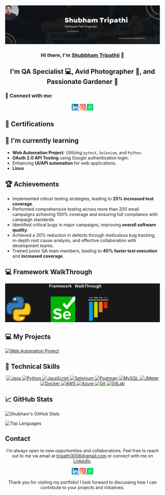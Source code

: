 <p align="center">
  <img src="https://github.com/sktripathiinfo/sktripathiinfo/blob/main/Black%20Minimal%20Business%20Personal%20Profile%20Linkedin%20Banner.png" />
</p>
<h3 align="center" class="heading-element" dir="auto">Hi there, I'm <a href="www.linkedin.com/in/tstripathi" rel="nofollow">Shubbham Tripathii</a> 👋</h3>

<h2 align="center" class="heading-element" dir="auto">I'm QA Specialist 💻, Avid Photographer 📸, and Passionate Gardener 🌱</h2>


<h3 class="heading-element" dir="auto">🤝 Connect with me:</h3>

<p align="center">
  <p align="center" dir="auto">
  <a href="https://www.linkedin.com/in/tstripathi" rel="nofollow">
    <img src="https://github.com/sktripathiinfo/sktripathiinfo/blob/main/linkedin.svg" alt="Shubham Tripathi | LinkedIn" width="21px" style="max-width: 100%;">
  </a>
  <a href="https://www.instagram.com/tripathicle/" rel="nofollow">
    <img src="https://github.com/sktripathiinfo/sktripathiinfo/blob/main/instagram.svg" alt="ts_tripathi | Instagram" width="21px" style="max-width: 100%;">
  </a>
  <a href="https://api.whatsapp.com/send?phone=9648424090&text=Hello" rel="nofollow">
    <img src="https://github.com/sktripathiinfo/sktripathiinfo/blob/main/whatsapp.png" alt="Shubham Tripathi | Whatsapp" width="21px" style="max-width: 100%;">
  </a>
</p>
</p>
<h2 class="heading-element" dir="auto">🥇 Certifications</h2>

<p align="center">
  
</p>


<h2 class="heading-element" dir="auto">🌱 I'm currently learning</h2>

- **Web Automation Project**: Utilizing `pytest`, `Selenium`, and `Python`.
- **OAuth 2.0 API Testing** using Google authentication login.
- Enhancing **UI/API automation** for web applications.
- **Linux**
<h2 class="heading-element" dir="auto">🏆 Achievements</h2>


- Implemented robust testing strategies, leading to **25% increased test coverage**.
- Performed comprehensive testing across more than 200 email campaigns achieving 100% coverage and ensuring full compliance 
  with campaign standards.
- Identified critical bugs in major campaigns, improving **overall software quality**.
- Achieved a 30% reduction in defects through meticulous bug tracking, in-depth root cause analysis, and effective collaboration with development teams.
- Trained junior QA team members, leading to **40% faster test execution** and **increased coverage**.
  
<h2 class="heading-element" dir="auto">💻 Framework WalkThrough</h2>
  <img src="https://github.com/sktripathiinfo/sktripathiinfo/blob/main/Framework.png" />


<h2 class="heading-element" dir="auto">💻 My Projects</h2>
  <a href="https://github.com/sktripathiinfo/WebAutomation">
  <img src="https://github-readme-stats.vercel.app/api/pin/?username=sktripathiinfo&repo=WebAutomation" alt="Web Automation Project" style="max-width: 100%;">
</a>
   









<h2 class="heading-element" dir="auto">💼 Technical Skills</h2>


<p align="center" dir="auto">
  <a target="_blank" rel="noopener noreferrer nofollow" href="https://img.shields.io/badge/Java-007396?style=for-the-badge&logo=java&logoColor=white">
    <img src="https://img.shields.io/badge/Java-007396?style=for-the-badge&logo=java&logoColor=white" alt="Java">
  </a>
  <a target="_blank" rel="noopener noreferrer nofollow" href="https://img.shields.io/badge/Python-3776AB?style=for-the-badge&logo=python&logoColor=white">
    <img src="https://img.shields.io/badge/Python-3776AB?style=for-the-badge&logo=python&logoColor=white" alt="Python">
  </a>
  <a target="_blank" rel="noopener noreferrer nofollow" href="https://img.shields.io/badge/JavaScript-F7DF1E?style=for-the-badge&logo=javascript&logoColor=black">
    <img src="https://img.shields.io/badge/JavaScript-F7DF1E?style=for-the-badge&logo=javascript&logoColor=black" alt="JavaScript">
  </a>
  <a target="_blank" rel="noopener noreferrer nofollow" href="https://img.shields.io/badge/Selenium-43B02A?style=for-the-badge&logo=selenium&logoColor=white">
    <img src="https://img.shields.io/badge/Selenium-43B02A?style=for-the-badge&logo=selenium&logoColor=white" alt="Selenium">
  </a>
  <a target="_blank" rel="noopener noreferrer nofollow" href="https://img.shields.io/badge/Postman-FF6C37?style=for-the-badge&logo=postman&logoColor=white">
    <img src="https://img.shields.io/badge/Postman-FF6C37?style=for-the-badge&logo=postman&logoColor=white" alt="Postman">
  </a>
  <a target="_blank" rel="noopener noreferrer nofollow" href="https://img.shields.io/badge/MySQL-4479A1?style=for-the-badge&logo=mysql&logoColor=white">
    <img src="https://img.shields.io/badge/MySQL-4479A1?style=for-the-badge&logo=mysql&logoColor=white" alt="MySQL">
  </a>
  <a target="_blank" rel="noopener noreferrer nofollow" href="https://img.shields.io/badge/JMeter-D22128?style=for-the-badge&logo=apache-jmeter&logoColor=white">
    <img src="https://img.shields.io/badge/JMeter-D22128?style=for-the-badge&logo=apache-jmeter&logoColor=white" alt="JMeter">
  </a>
  <a target="_blank" rel="noopener noreferrer nofollow" href="https://img.shields.io/badge/Docker-2496ED?style=for-the-badge&logo=docker&logoColor=white">
    <img src="https://img.shields.io/badge/Docker-2496ED?style=for-the-badge&logo=docker&logoColor=white" alt="Docker">
  </a>
  <a target="_blank" rel="noopener noreferrer nofollow" href="https://img.shields.io/badge/AWS-232F3E?style=for-the-badge&logo=amazon-aws&logoColor=white">
    <img src="https://img.shields.io/badge/AWS-232F3E?style=for-the-badge&logo=amazon-aws&logoColor=white" alt="AWS">
  </a>
  <a target="_blank" rel="noopener noreferrer nofollow" href="https://img.shields.io/badge/Azure-0089D6?style=for-the-badge&logo=microsoft-azure&logoColor=white">
    <img src="https://img.shields.io/badge/Azure-0089D6?style=for-the-badge&logo=microsoft-azure&logoColor=white" alt="Azure">
  </a>
  <a target="_blank" rel="noopener noreferrer nofollow" href="https://img.shields.io/badge/Git-F05032?style=for-the-badge&logo=git&logoColor=white">
    <img src="https://img.shields.io/badge/Git-F05032?style=for-the-badge&logo=git&logoColor=white" alt="Git">
  </a>
  <a target="_blank" rel="noopener noreferrer nofollow" href="https://img.shields.io/badge/GitLab-FCA121?style=for-the-badge&logo=gitlab&logoColor=white">
    <img src="https://img.shields.io/badge/GitLab-FCA121?style=for-the-badge&logo=gitlab&logoColor=white" alt="GitLab">
  </a>
</p>

<h2 class="heading-element" dir="auto">📈 GitHub Stats</h2>


<p align="left">
  <img src="https://github-readme-stats.vercel.app/api?username=Sktripathiinfo&show_icons=true&theme=default" alt="Shubham's GitHub Stats"/>
</p>

<p align="left">
  <img src="https://github-readme-stats.vercel.app/api/top-langs/?username=Sktripathiinfo&layout=compact&theme=default" alt="Top Languages"/>
</p>

<h2 align="left" class="heading-element" dir="auto">Contact</h2>
<p align="center" dir="auto">
  I'm always open to new opportunities and collaborations. Feel free to reach out to me via email at 
  <a href="mailto:tripathi3006@gmail.com">tripathi3006@gmail.com</a> or connect with me on 
  <a href="https://www.linkedin.com/in/tstripathi" rel="nofollow">LinkedIn</a>.
</p>
<p align="center">
  <p align="center" dir="auto">
  <a href="https://www.linkedin.com/in/tstripathi" rel="nofollow">
    <img src="https://github.com/sktripathiinfo/sktripathiinfo/blob/main/linkedin.svg" alt="Shubham Tripathi | LinkedIn" width="21px" style="max-width: 100%;">
  </a>
  <a href="https://www.instagram.com/tripathicle/" rel="nofollow">
    <img src="https://github.com/sktripathiinfo/sktripathiinfo/blob/main/instagram.svg" alt="ts_tripathi | Instagram" width="21px" style="max-width: 100%;">
  </a>
  <a href="https://api.whatsapp.com/send?phone=9648424090&text=Hello" rel="nofollow">
    <img src="https://github.com/sktripathiinfo/sktripathiinfo/blob/main/whatsapp.png" alt="Shubham Tripathi | Whatsapp" width="21px" style="max-width: 100%;">
  </a>
</p>
</p>
<p align="center" dir="auto">
  Thank you for visiting my portfolio! I look forward to discussing how I can contribute to your projects and initiatives.
</p>

